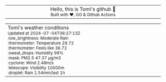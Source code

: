 
<div align="center">
<table>
<tbody>
<td align="center">
<img width="2000" height="0"><br>
Hello, this is Tomi's github 👋<br>
<sup>Built with ❤️, GO & Github Actions</sup><br>
<img width="2000" height="0">
</td>
</tbody>
</table>
</div>
<table>
<tbody>
<td align="left">
<img width="2000" height="0"><br>
Tomi's weather conditions<br>
<sup>Updated at 2024-07-04T06:27:13Z</sup><br>
<sup>:low_brightness: Moderate Rain</sup><br>
<sup>:thermometer: Temperature 29.72 </sup><br>
<sup>:thermometer: Feels like 36.72</sup><br>
<sup>:sweat_drops: Humidity 99%</sup><br>
<sup>:mask: PM2.5 47.37 μg/m3</sup><br>
<sup>:cyclone: Wind 2.48m/s </sup><br>
<sup>:telescope: Visibility 10000m </sup><br>
<sup>:droplet: Rain 1.54mm/last 1h </sup><br>
<img width="2000" height="0">
</td>
<td align="left">
<img width="2000" height="0"><br>
<br>
<img width="2000" height="0">
</td>
</tbody>
</table>
</div>
    